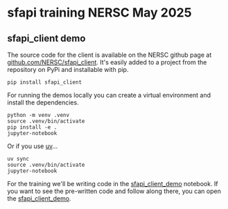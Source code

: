 # sfapi training NERSC May 2025

## sfapi_client demo

The source code for the client is available on the NERSC github page at [github.com/NERSC/sfapi_client](https://github.com/NERSC/sfapi_client).
It's easily added to a project from the repository on PyPi and installable with pip.

```shell
pip install sfapi_client
```

For running the demos locally you can create a virtual environment and install the dependencies.

```shell
python -m venv .venv
source .venv/bin/activate
pip install -e .
jupyter-notebook
```

Or if you use [uv](https://docs.astral.sh/uv)...

```shell
uv sync
source .venv/bin/activate
jupyter-notebook
```

For the training we'll be writing code in the [sfapi_client_demo](sfapi_client_demo.ipynb) notebook.
If you want to see the pre-written code and follow along there, you can open the [sfapi_client_demo](sfapi_client_demo_completed.ipynb).
